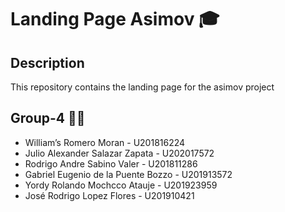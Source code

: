 # Landing Page Asimov 🎓

## Description
This repository contains the landing page for the asimov project

## Group-4 👨‍💻
* William’s Romero Moran - U201816224
* Julio Alexander Salazar Zapata - U202017572
* Rodrigo Andre Sabino Valer - U201811286
* Gabriel Eugenio de la Puente Bozzo - U201913572
* Yordy Rolando Mochcco Atauje - U201923959
* José Rodrigo Lopez Flores - U201910421

